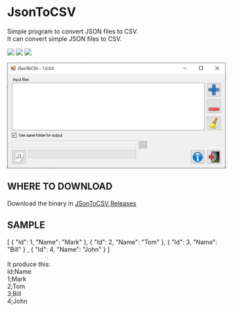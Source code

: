 # JsonToCSV
Simple program to convert JSON files to CSV.<br>
It can convert simple JSON files to CSV.

[![](https://img.shields.io/github/license/philippewaty/JSonToCSV.svg?style=flat-square)](https://github.com/philippewaty/JSonToCSV/blob/master/LICENSE)
[![](https://img.shields.io/github/commit-activity/y/philippewaty/JSonToCSV.svg?style=flat-square)](https://github.com/philippewaty/JSonToCSV/commits/master)
[![](https://img.shields.io/github/issues/philippewaty/JSonToCSV.svg?style=flat-square)](https://github.com/philippewaty/JSonToCSV/issues)


<p align="center"><img align="center" src="/Screenshot.jpg?raw=true" alt="Screenshot"></p>


## WHERE TO DOWNLOAD

Download the binary in [JSonToCSV Releases](https://github.com/philippewaty/JsonToCSV/releases)

## SAMPLE
[
    {
    "Id": 1,
    "Name": "Mark"
    },
    {
    "Id": 2,
    "Name": "Tom"
    },
    {
    "Id": 3,
    "Name": "Bill"
    }
,
    {
    "Id": 4,
    "Name": "John"
    }
]
<br><br>
It produce this:<br>
Id;Name<br>
1;Mark<br>
2;Tom<br>
3;Bill<br>
4;John<br>
